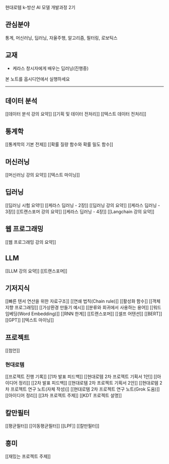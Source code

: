 
현대로템 k-방산 AI 모델 개발과정 2기

## 관심분야
통계, 머신러닝, 딥러닝, 자율주행, 알고리즘, 필터링, 로보틱스

## 교재
- 케라스 창시자에게 배우는 딥러닝(진행중)


본 노트를 옵시디언에서 실행하세요

---

## 데이터 분석
[[데이터 분석 강의 요약]]
[[기획 및 데이터 전처리]]
[[텍스트 데이터 전처리]]

## 통계학
[[통계학의 기본 전제]]
[[확률 질량 함수와 확률 밀도 함수]]

## 머신러닝
[[머신러닝 강의 요약]]
[[텍스트 마이닝]]

## 딥러닝
[[딥러닝 시험 요약!]]
[[케라스 딥러닝 - 2장]]
[[딥러닝 강의 요약]]
[[케라스 딥러닝 - 3장]]
[[트랜스포머 강의 요약]]
[[케라스 딥러닝 - 4장]]
[[Langchain 강의 요약]]

## 웹 프로그래밍
[[웹 프로그래밍 강의 요약]]

## LLM
[[LLM 강의 요약]]
[[트랜스포머]]

## 기저지식
[[빠른 텐서 연산을 위한 자료구조]]
[[연쇄 법칙(Chain rule)]]
[[활성화 함수]]
[[객체 지향 프로그래밍]]
[[가상환경 만들기 예시]]
[[분류와 회귀에서 사용하는 용어]]
[[워드 임베딩(Word Embedding)]]
[[RNN 한계]]
[[트랜스포머]]
[[셀프 어텐션]]
[[BERT]]
[[GPT]]
[[텍스트 마이닝]]


## 프로젝트
[[첨언]]
### 현대로템
[[프로젝트 진행 기록]]
[[1차 발표 피드백]]
[[현대로템 2차 프로젝트 기획서 1안]]
[[아이디어 정리]]
[[2차 발표 피드백]]
[[현대로템 2차 프로젝트 기획서 2안]]
[[현대로템 2차 프로젝트 연구 노트(자체 작성)]]
[[현대로템 2차 프로젝트 연구 노트(Grok 도움)]]
[[아이디어 정리]]
[[3차 프로젝트 주제]]
[[KDT 프로젝트 설명]]

## 칼만필터
[[평균필터]]
[[이동평균필터]]
[[LPF]]
[[칼만필터]]

## 흥미
[[재밌는 프로젝트 주제]]